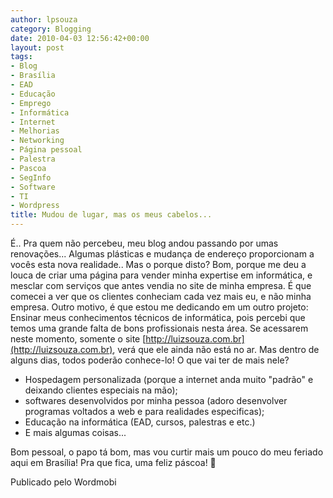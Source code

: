 ```yaml
---
author: lpsouza
category: Blogging
date: 2010-04-03 12:56:42+00:00
layout: post
tags:
- Blog
- Brasília
- EAD
- Educação
- Emprego
- Informática
- Internet
- Melhorias
- Networking
- Página pessoal
- Palestra
- Pascoa
- SegInfo
- Software
- TI
- Wordpress
title: Mudou de lugar, mas os meus cabelos...
---
```


É.. Pra quem não percebeu, meu blog andou passando por umas renovações... Algumas plásticas e mudança de endereço proporcionam a vocês esta nova realidade..
Mas o porque disto? Bom, porque me deu a louca de criar uma página para vender minha expertise em informática, e mesclar com serviços que antes vendia no site de minha empresa. É que comecei a ver que os clientes conheciam cada vez mais eu, e não minha empresa. Outro motivo, é que estou me dedicando em um outro projeto: Ensinar meus conhecimentos técnicos de informática, pois percebi que temos uma grande falta de bons profissionais nesta área.
Se acessarem neste momento, somente o site [http://luizsouza.com.br](http://luizsouza.com.br), verá que ele ainda não está no ar. Mas dentro de alguns dias, todos poderão conhece-lo!
O que vai ter de mais nele?

* Hospedagem personalizada (porque a internet anda muito "padrão" e deixando clientes especiais na mão);
* softwares desenvolvidos por minha pessoa (adoro desenvolver programas voltados a web e para realidades especificas);
* Educação na informática (EAD, cursos, palestras e etc.)
* E mais algumas coisas...

Bom pessoal, o papo tá bom, mas vou curtir mais um pouco do meu feriado aqui em Brasília! Pra que fica, uma feliz páscoa! 🙂

Publicado pelo Wordmobi